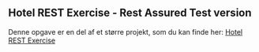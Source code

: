 ## Hotel REST Exercise - Rest Assured Test version

Denne opgave er en del af et større projekt, som du kan finde her: [Hotel REST Exercise](https://github.com/dat3Cph/backend/blob/main/flow3/2_security/Exercise_MonTue_HotelTest.md)
